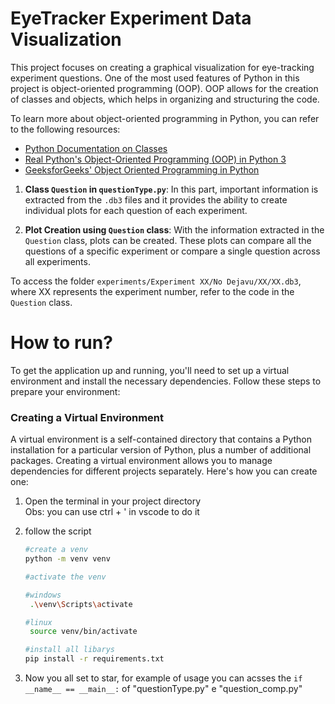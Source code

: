 # EyeTracker Experiment Data Visualization

This project focuses on creating a graphical visualization for eye-tracking experiment questions. One of the most used features of Python in this project is object-oriented programming (OOP). OOP allows for the creation of classes and objects, which helps in organizing and structuring the code.

To learn more about object-oriented programming in Python, you can refer to the following resources:

- [Python Documentation on Classes](https://docs.python.org/3/tutorial/classes.html)
- [Real Python's Object-Oriented Programming (OOP) in Python 3](https://realpython.com/courses/object-oriented-programming-oop-python/)
- [GeeksforGeeks' Object Oriented Programming in Python](https://www.geeksforgeeks.org/object-oriented-programming-in-python/)

1. **Class `Question` in `questionType.py`**: In this part, important information is extracted from the `.db3` files and it provides the ability to create individual plots for each question of each experiment.

2. **Plot Creation using `Question` class**: With the information extracted in the `Question` class, plots can be created. These plots can compare all the questions of a specific experiment or compare a single question across all experiments.

To access the folder `experiments/Experiment XX/No Dejavu/XX/XX.db3`, where XX represents the experiment number, refer to the code in the `Question` class.



# How to run?

To get the application up and running, you'll need to set up a virtual environment and install the necessary dependencies. Follow these steps to prepare your environment:

### Creating a Virtual Environment

A virtual environment is a self-contained directory that contains a Python installation for a particular version of Python, plus a number of additional packages. Creating a virtual environment allows you to manage dependencies for different projects separately. Here's how you can create one:

1. Open the terminal in your project directory<br>
   Obs: you can use ctrl + ' in vscode to do it
2. follow the script
   
   ```bash
   #create a venv
   python -m venv venv

   #activate the venv

   #windows
    .\venv\Scripts\activate

   #linux
    source venv/bin/activate

   #install all libarys
   pip install -r requirements.txt

3. Now you all set to star, for example of usage you can acsses the `if __name__ == __main__:` of "questionType.py" e "question_comp.py"
